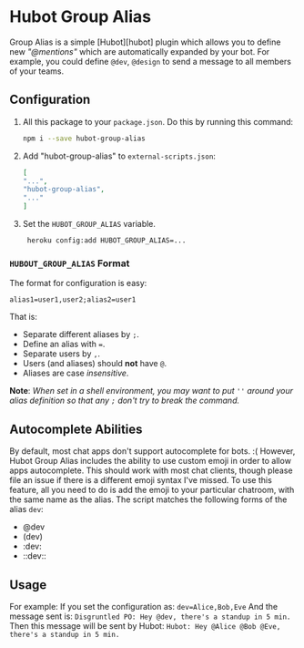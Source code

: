 # Hubot Group Alias

Group Alias is a simple [Hubot][hubot] plugin which allows you to define new *"@mentions"* which are automatically expanded by your bot. For example, you could define `@dev`, `@design` to send a message to all members of your teams.

## Configuration
1. All this package to your `package.json`. Do this by running this command:
	```sh
	npm i --save hubot-group-alias
	```
2. Add "hubot-group-alias" to `external-scripts.json`:
	```json
	[
	"...",
	"hubot-group-alias",
	"..."
	]
	```
3. Set the `HUBOT_GROUP_ALIAS` variable.

		heroku config:add HUBOT_GROUP_ALIAS=...

###   `HUBOUT_GROUP_ALIAS` Format
The format for configuration is easy:

    alias1=user1,user2;alias2=user1

That is:

* Separate different aliases by `;`.
* Define an alias with `=`.
* Separate users by `,`.
* Users (and aliases) should __not__ have `@`.
* Aliases are case *insensitive*.

**Note**: *When set in a shell environment, you may want to put `''` around your alias definition so that any `;` don't try to break the command.*

## Autocomplete Abilities
By default, most chat apps don't support autocomplete for bots. :(
However, Hubot Group Alias includes the ability to use custom emoji in order to allow apps autocomplete. This should work with most chat clients, though please file an issue if there is a different emoji syntax I've missed. To use this feature, all you need to do is add the emoji to your particular chatroom, with the same name as the alias.
The script matches the following forms of the alias `dev`:

* @dev
* (dev)
* :dev:
* ::dev::

## Usage
For example:
If you set the configuration as:
`dev=Alice,Bob,Eve`
And the message sent is:
`Disgruntled PO: Hey @dev, there's a standup in 5 min.`
Then this message will be sent by Hubot:
`Hubot: Hey @Alice @Bob @Eve, there's a standup in 5 min.`